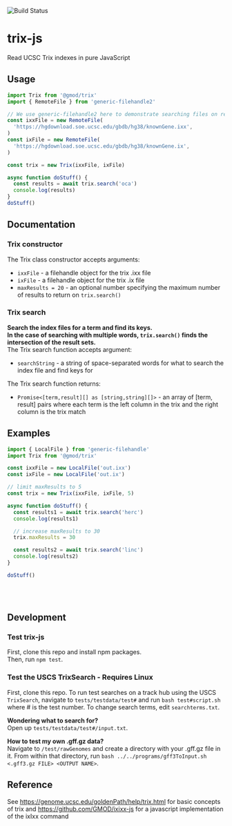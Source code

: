![Build Status](https://img.shields.io/github/actions/workflow/status/GMOD/trix-js/push.yml?branch=main)

# trix-js

Read UCSC Trix indexes in pure JavaScript

## Usage

```js
import Trix from '@gmod/trix'
import { RemoteFile } from 'generic-filehandle2'

// We use generic-filehandle2 here to demonstrate searching files on remote servers.
const ixxFile = new RemoteFile(
  'https://hgdownload.soe.ucsc.edu/gbdb/hg38/knownGene.ixx',
)
const ixFile = new RemoteFile(
  'https://hgdownload.soe.ucsc.edu/gbdb/hg38/knownGene.ix',
)

const trix = new Trix(ixxFile, ixFile)

async function doStuff() {
  const results = await trix.search('oca')
  console.log(results)
}
doStuff()
```

## Documentation

### Trix constructor

The Trix class constructor accepts arguments:

- `ixxFile` - a filehandle object for the trix .ixx file
- `ixFile` - a filehandle object for the trix .ix file
- `maxResults = 20` - an optional number specifying the maximum number of results to return on `trix.search()`

### Trix search

**Search the index files for a term and find its keys.**<br>
**In the case of searching with multiple words, `trix.search()` finds the intersection of the result sets.**<br>
The Trix search function accepts argument:

- `searchString` - a string of space-separated words for what to search the index file and find keys for<br>

The Trix search function returns: <br>

- `Promise<[term,result][] as [string,string][]>` - an array of [term, result] pairs where each term is the left column in the trix and the right column is the trix match

## Examples

```js
import { LocalFile } from 'generic-filehandle'
import Trix from '@gmod/trix'

const ixxFile = new LocalFile('out.ixx')
const ixFile = new LocalFile('out.ix')

// limit maxResults to 5
const trix = new Trix(ixxFile, ixFile, 5)

async function doStuff() {
  const results1 = await trix.search('herc')
  console.log(results1)

  // increase maxResults to 30
  trix.maxResults = 30

  const results2 = await trix.search('linc')
  console.log(results2)
}

doStuff()
```

<br><br>

## Development

### Test trix-js

First, clone this repo and install npm packages. <br>
Then, run `npm test`. <br>

### Test the USCS TrixSearch - Requires Linux

First, clone this repo.
To run test searches on a track hub using the USCS `TrixSearch`, navigate to `tests/testdata/test#` and run `bash test#script.sh` where # is the test number.
To change search terms, edit `searchterms.txt`.

**Wondering what to search for?**<br>
Open up `tests/testdata/test#/input.txt`.

**How to test my own .gff.gz data?**<br>
Navigate to `/test/rawGenomes` and create a directory with your .gff.gz file in it. From within that directory, run `bash ../../programs/gff3ToInput.sh <.gff3.gz FILE> <OUTPUT NAME>`.

## Reference

See https://genome.ucsc.edu/goldenPath/help/trix.html for basic concepts of trix and https://github.com/GMOD/ixixx-js for a javascript implementation of the ixIxx command

